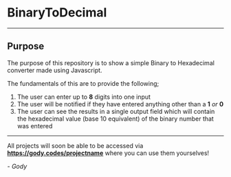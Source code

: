 # BinaryToDecimal

---

## **Purpose**
The purpose of this repository is to show a simple Binary to Hexadecimal converter made using Javascript.

The fundamentals of this are to provide the following;
1. The user can enter up to **8** digits into one input
2. The user will be notified if they have entered anything other than a **1** *or* **0**
3. The user can see the results in a single output field which will contain the hexadecimal value (base 10 equivalent) of the binary number that was entered

---

All projects will soon be able to be accessed via **https://gody.codes/projectname** where you can use them yourselves!


*- Gody*
